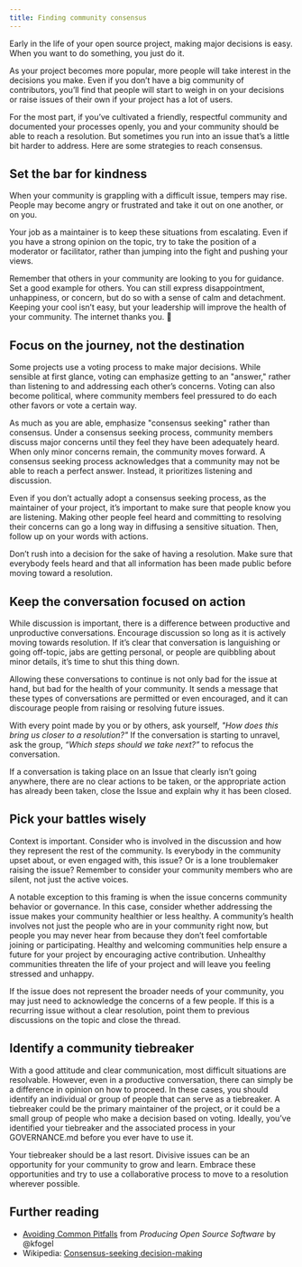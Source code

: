 ```yaml
---
title: Finding community consensus
---
```


Early in the life of your open source project, making major decisions is easy. When you want to do something, you just do it.

As your project becomes more popular, more people will take interest in the decisions you make. Even if you don’t have a big community of contributors, you’ll find that people will start to weigh in on your decisions or raise issues of their own if your project has a lot of users.

For the most part, if you’ve cultivated a friendly, respectful community and documented your processes openly, you and your community should be able to reach a resolution. But sometimes you run into an issue that’s a little bit harder to address. Here are some strategies to reach consensus.

## Set the bar for kindness

When your community is grappling with a difficult issue, tempers may rise. People may become angry or frustrated and take it out on one another, or on you.

Your job as a maintainer is to keep these situations from escalating. Even if you have a strong opinion on the topic, try to take the position of a moderator or facilitator, rather than jumping into the fight and pushing your views.

Remember that others in your community are looking to you for guidance. Set a good example for others. You can still express disappointment, unhappiness, or concern, but do so with a sense of calm and detachment. Keeping your cool isn’t easy, but your leadership will improve the health of your community. The internet thanks you. 🙏

## Focus on the journey, not the destination

Some projects use a voting process to make major decisions. While sensible at first glance, voting can emphasize getting to an "answer," rather than listening to and addressing each other’s concerns. Voting can also become political, where community members feel pressured to do each other favors or vote a certain way.

As much as you are able, emphasize "consensus seeking" rather than consensus. Under a consensus seeking process, community members discuss major concerns until they feel they have been adequately heard. When only minor concerns remain, the community moves forward. A consensus seeking process acknowledges that a community may not be able to reach a perfect answer. Instead, it prioritizes listening and discussion.

Even if you don’t actually adopt a consensus seeking process, as the maintainer of your project, it’s important to make sure that people know you are listening. Making other people feel heard and committing to resolving their concerns can go a long way in diffusing a sensitive situation. Then, follow up on your words with actions.

Don’t rush into a decision for the sake of having a resolution. Make sure that everybody feels heard and that all information has been made public before moving toward a resolution.

## Keep the conversation focused on action

While discussion is important, there is a difference between productive and unproductive conversations. Encourage discussion so long as it is actively moving towards resolution. If it’s clear that conversation is languishing or going off-topic, jabs are getting personal, or people are quibbling about minor details, it’s time to shut this thing down.

Allowing these conversations to continue is not only bad for the issue at hand, but bad for the health of your community. It sends a message that these types of conversations are permitted or even encouraged, and it can discourage people from raising or resolving future issues.

With every point made by you or by others, ask yourself, _"How does this bring us closer to a resolution?"_ If the conversation is starting to unravel, ask the group, _“Which steps should we take next?”_ to refocus the conversation.

If a conversation is taking place on an Issue that clearly isn’t going anywhere, there are no clear actions to be taken, or the appropriate action has already been taken, close the Issue and explain why it has been closed.

## Pick your battles wisely

Context is important. Consider who is involved in the discussion and how they represent the rest of the community. Is everybody in the community upset about, or even engaged with, this issue? Or is a lone troublemaker raising the issue? Remember to consider your community members who are silent, not just the active voices.

A notable exception to this framing is when the issue concerns community behavior or governance. In this case, consider whether addressing the issue makes your community healthier or less healthy. A community’s health involves not just the people who are in your community right now, but people you may never hear from because they don’t feel comfortable joining or participating. Healthy and welcoming communities help ensure a future for your project by encouraging active contribution. Unhealthy communities threaten the life of your project and will leave you feeling stressed and unhappy.

If the issue does not represent the broader needs of your community, you may just need to acknowledge the concerns of a few people. If this is a recurring issue without a clear resolution, point them to previous discussions on the topic and close the thread.

## Identify a community tiebreaker

With a good attitude and clear communication, most difficult situations are resolvable. However, even in a productive conversation, there can simply be a difference in opinion on how to proceed. In these cases, you should identify an individual or group of people that can serve as a tiebreaker. A tiebreaker could be the primary maintainer of the project, or it could be a small group of people who make a decision based on voting. Ideally, you’ve identified your tiebreaker and the associated process in your GOVERNANCE.md before you ever have to use it.

Your tiebreaker should be a last resort. Divisive issues can be an opportunity for your community to grow and learn. Embrace these opportunities and try to use a collaborative process to move to a resolution wherever possible.

## Further reading

* [Avoiding Common Pitfalls](http://producingoss.com/en/producingoss.html#common-pitfalls) from _Producing Open Source Software_ by @kfogel
* Wikipedia: [Consensus-seeking decision-making](https://en.wikipedia.org/wiki/Consensus-seeking_decision-making)
